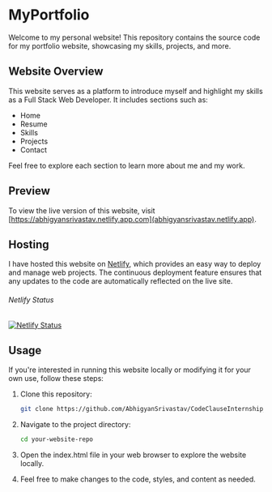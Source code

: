 # MyPortfolio

Welcome to my personal website! This repository contains the source code for my portfolio website, showcasing my skills, projects, and more.

## Website Overview

This website serves as a platform to introduce myself and highlight my skills as a Full Stack Web Developer. It includes sections such as:
- Home
- Resume
- Skills
- Projects
- Contact

Feel free to explore each section to learn more about me and my work.

## Preview

To view the live version of this website, visit [https://abhigyansrivastav.netlify.app.com](abhigyansrivastav.netlify.app).

## Hosting

I have hosted this website on [Netlify](https://www.netlify.com), which provides an easy way to deploy and manage web projects. The continuous deployment feature ensures that any updates to the code are automatically reflected on the live site.

###### Netlify Status

[![Netlify Status](https://api.netlify.com/api/v1/badges/40ba678f-86bf-41c4-889d-4a4e81dcc209/deploy-status)](https://app.netlify.com/sites/abhigyansrivastav/deploys)

## Usage

If you're interested in running this website locally or modifying it for your own use, follow these steps:

1. Clone this repository:
   ```sh
   git clone https://github.com/AbhigyanSrivastav/CodeClauseInternship_PortfolioWebsite.git

2. Navigate to the project directory:
   ```sh
   cd your-website-repo

3. Open the index.html file in your web browser to explore the website locally.
 

4. Feel free to make changes to the code, styles, and content as needed.
  

